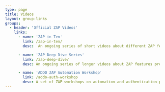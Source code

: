 ```yaml
---
type: page
title: Videos
layout: group-links
groups:
  - header: 'Official ZAP Videos'
    links:
      - name: 'ZAP in Ten'
        link: /zap-in-ten/
        desc:  An ongoing series of short videos about different ZAP features produced in conjunction with All Day DevOps

      - name: 'ZAP Deep Dive Series'
        link: /zap-deep-dive/
        desc: An ongoing series of longer videos about ZAP features produced in conjunction with StackHawk

      - name: 'ADDO ZAP Automation Workshop'
        link: /addo-auth-workshop
        desc: A set of ZAP workshops on automation and authentication produced in conjunction with All Day DevOps
---
```

